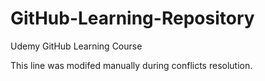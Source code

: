 # GitHub-Learning-Repository
Udemy GitHub Learning Course

This line was modifed manually during conflicts resolution.